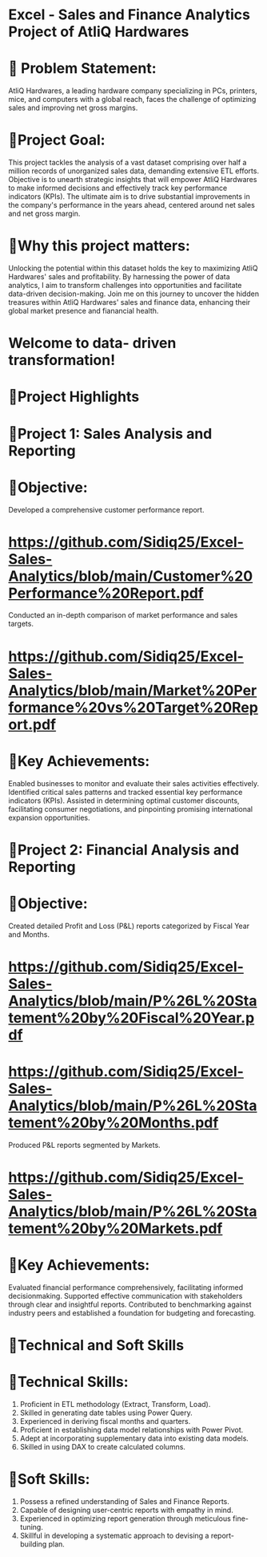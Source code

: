 # Excel - Sales and Finance Analytics Project of AtliQ Hardwares

# 💾 Problem Statement:
AtliQ Hardwares, a leading hardware company specializing in PCs, printers, mice, and computers with a global reach, faces the challenge of optimizing sales and improving net gross margins.

# 💾Project Goal:
This project tackles the analysis of a vast dataset comprising over half a million records of unorganized sales data, demanding extensive ETL efforts. Objective is to unearth strategic insights that will empower AtliQ Hardwares to make informed decisions and effectively track key performance indicators (KPIs). The ultimate aim is to drive substantial improvements in the company's performance in the years ahead, centered around net sales and net gross margin.

# 💾Why this project matters:
Unlocking the potential within this dataset holds the key to maximizing AtliQ Hardwares' sales and profitability.
By harnessing the power of data analytics, I aim to transform challenges into opportunities and facilitate data-driven decision-making.
Join me on this journey to uncover the hidden treasures within AtliQ Hardwares' sales and finance data, enhancing their global market presence and fianancial health.

# Welcome to data- driven transformation!

# 💾Project Highlights

# 📘Project 1: Sales Analysis and Reporting

# 💫Objective:
Developed a comprehensive customer performance report.
# https://github.com/Sidiq25/Excel-Sales-Analytics/blob/main/Customer%20Performance%20Report.pdf

Conducted an in-depth comparison of market performance and sales targets.
# https://github.com/Sidiq25/Excel-Sales-Analytics/blob/main/Market%20Performance%20vs%20Target%20Report.pdf

# 💫Key Achievements:
Enabled businesses to monitor and evaluate their sales activities effectively.
Identified critical sales patterns and tracked essential key performance indicators (KPIs).
Assisted in determining optimal customer discounts, facilitating consumer negotiations, and pinpointing promising international expansion opportunities.


# 📘Project 2: Financial Analysis and Reporting

# 💫Objective:
Created detailed Profit and Loss (P&L) reports categorized by Fiscal Year and Months.
# https://github.com/Sidiq25/Excel-Sales-Analytics/blob/main/P%26L%20Statement%20by%20Fiscal%20Year.pdf
# https://github.com/Sidiq25/Excel-Sales-Analytics/blob/main/P%26L%20Statement%20by%20Months.pdf

Produced P&L reports segmented by Markets.
# https://github.com/Sidiq25/Excel-Sales-Analytics/blob/main/P%26L%20Statement%20by%20Markets.pdf

# 💫Key Achievements:
Evaluated financial performance comprehensively, facilitating informed decisionmaking.
Supported effective communication with stakeholders through clear and insightful reports.
Contributed to benchmarking against industry peers and established a foundation for budgeting and forecasting.


# 💾Technical and Soft Skills
# 💫Technical Skills:
1. Proficient in ETL methodology (Extract, Transform, Load).
2. Skilled in generating date tables using Power Query.
3. Experienced in deriving fiscal months and quarters.
4. Proficient in establishing data model relationships with Power Pivot.
5. Adept at incorporating supplementary data into existing data models.
6. Skilled in using DAX to create calculated columns.

# 💫Soft Skills:
1. Possess a refined understanding of Sales and Finance Reports.
2. Capable of designing user-centric reports with empathy in mind.
3. Experienced in optimizing report generation through meticulous fine-tuning.
4. Skillful in developing a systematic approach to devising a report-building plan.
